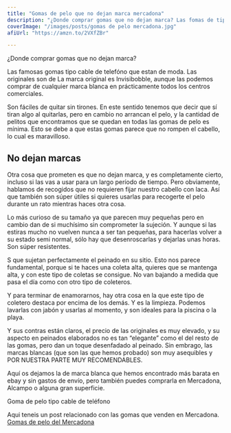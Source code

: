 ```yaml
---
title: "Gomas de pelo que no dejan marca mercadona"
description: "¿Donde comprar gomas que no dejan marca? Las fomas de tipo de cable de tèlefono puesdes comprarlas en Primark, Mercadona o Amazon"
coverImage: "/images/posts/gomas de pelo mercadona.jpg"
afiUrl: "https://amzn.to/2VXfZBr"

---
```


¿Donde comprar gomas que no dejan marca?

Las famosas gomas tipo cable de telefóno que estan de moda.  Las originales son de La marca original es Invisibobble, aunque las podemos comprar de cualquier marca blanca en prácticamente todos los centros comerciales.


 Son fáciles de quitar sin tirones. En este sentido tenemos que decir que sí tiran algo al quitarlas, pero en cambio no arrancan el pelo, y la cantidad de pelitos que encontramos que se quedan en todas las gomas de pelo es mínima. Esto se debe a que estas gomas parece que no rompen el cabello, lo cual es maravilloso.



## No dejan marcas 

Otra cosa que prometen es que no dejan marca, y es completamente cierto, incluso si las vas a usar para un largo período de tiempo. Pero obviamente, hablamos de recogidos que no requieren fijar nuestro cabello con laca. Así que también son súper útiles si quieres usarlas para recogerte el pelo durante un rato mientras haces otra cosa.

 


Lo más curioso de su tamaño ya que parecen muy pequeñas pero en cambio dan de si muchísimo sin comprometer la sujeción. Y aunque si las estiras mucho no vuelven nunca a ser tan pequeñas, para hacerlas volver a su estado semi normal, sólo hay que desenroscarlas y dejarlas unas horas. Son súper resistentes.


 
S que sujetan perfectamente el peinado en su sitio. Esto nos parece fundamental, porque si te haces una coleta alta, quieres que se mantenga alta, y con este tipo de coletas se consigue. No van bajando a medida que pasa el día como con otro tipo de  coleteros.

 

 Y para terminar de enamorarnos, hay otra cosa en la que este tipo de coletero destaca por encima de los demás. Y es la limpieza. Podemos lavarlas con jabón y usarlas al momento, y son ideales para la piscina o la playa.

 

Y sus contras están claros, el precio de las originales es muy elevado, y su aspecto en peinados elaborados no es tan “elegante” como el del resto de las gomas, pero dan un toque desenfadado al peinado. Sin embrago, las marcas blancas (que son las que hemos probado) son muy asequibles y POR NUESTRA PARTE MUY RECOMENDABLES.

Aquí os dejamos la de marca blanca que hemos encontrado más barata en ebay y sin gastos de envío, pero también puedes comprarla en Mercadona, Alcampo o alguna gran superficie.

Goma de pelo tipo cable de teléfono




Aqui teneis un post relacionado con las gomas que venden en Mercadona.
[Gomas de pelo del Mercadona](http://elmundodesaandry.blogspot.com/2015/06/me-has-decepcionado-coletereos-mercadona.html)


